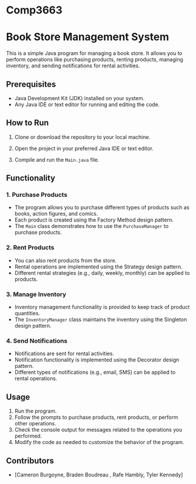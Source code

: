 # Comp3663
# Book Store Management System

This is a simple Java program for managing a book store. It allows you to perform operations like purchasing products, renting products, managing inventory, and sending notifications for rental activities.

## Prerequisites

- Java Development Kit (JDK) installed on your system.
- Any Java IDE or text editor for running and editing the code.

## How to Run

1. Clone or download the repository to your local machine.

2. Open the project in your preferred Java IDE or text editor.

3. Compile and run the `Main.java` file.

## Functionality

### 1. Purchase Products

- The program allows you to purchase different types of products such as books, action figures, and comics.
- Each product is created using the Factory Method design pattern.
- The `Main` class demonstrates how to use the `PurchaseManager` to purchase products.

### 2. Rent Products

- You can also rent products from the store.
- Rental operations are implemented using the Strategy design pattern.
- Different rental strategies (e.g., daily, weekly, monthly) can be applied to products.

### 3. Manage Inventory

- Inventory management functionality is provided to keep track of product quantities.
- The `InventoryManager` class maintains the inventory using the Singleton design pattern.

### 4. Send Notifications

- Notifications are sent for rental activities.
- Notification functionality is implemented using the Decorator design pattern.
- Different types of notifications (e.g., email, SMS) can be applied to rental operations.

## Usage

1. Run the program.
2. Follow the prompts to purchase products, rent products, or perform other operations.
3. Check the console output for messages related to the operations you performed.
4. Modify the code as needed to customize the behavior of the program.

## Contributors

- [Cameron Burgoyne, Braden Boudreau , Rafe Hambly, Tyler Kennedy]


